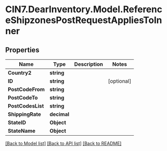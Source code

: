 # CIN7.DearInventory.Model.ReferenceShipzonesPostRequestAppliesToInner

## Properties

| Name              | Type        | Description | Notes      |
| ----------------- | ----------- | ----------- | ---------- |
| **Country2**      | **string**  |             |
| **ID**            | **string**  |             | [optional] |
| **PostCodeFrom**  | **string**  |             |
| **PostCodeTo**    | **string**  |             |
| **PostCodesList** | **string**  |             |
| **ShippingRate**  | **decimal** |             |
| **StateID**       | **Object**  |             |
| **StateName**     | **Object**  |             |

[[Back to Model list]](../README.md#documentation-for-models) [[Back to API list]](../README.md#documentation-for-api-endpoints) [[Back to README]](../README.md)
